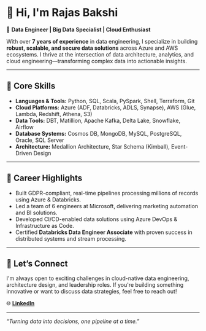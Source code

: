 # 👋 Hi, I'm Rajas Bakshi

🎯 **Data Engineer | Big Data Specialist | Cloud Enthusiast**

With over **7 years of experience** in data engineering, I specialize in building **robust, scalable, and secure data solutions** across Azure and AWS ecosystems. I thrive at the intersection of data architecture, analytics, and cloud engineering—transforming complex data into actionable insights.

---

## 🔧 Core Skills

- **Languages & Tools:** Python, SQL, Scala, PySpark, Shell, Terraform, Git
- **Cloud Platforms:** Azure (ADF, Databricks, ADLS, Synapse), AWS (Glue, Lambda, Redshift, Athena, S3)
- **Data Tools:** DBT, Matillion, Apache Kafka, Delta Lake, Snowflake, Airflow
- **Database Systems:** Cosmos DB, MongoDB, MySQL, PostgreSQL, Oracle, SQL Server
- **Architecture:** Medallion Architecture, Star Schema (Kimball), Event-Driven Design

---

## 🚀 Career Highlights

- Built GDPR-compliant, real-time pipelines processing millions of records using Azure & Databricks.
- Led a team of 6 engineers at Microsoft, delivering marketing automation and BI solutions.
- Developed CI/CD-enabled data solutions using Azure DevOps & Infrastructure as Code.
- Certified **Databricks Data Engineer Associate** with proven success in distributed systems and stream processing.

---

## 🤝 Let’s Connect

I'm always open to exciting challenges in cloud-native data engineering, architecture design, and leadership roles. If you're building something innovative or want to discuss data strategies, feel free to reach out!

🌐 **[LinkedIn](https://www.linkedin.com/in/rajbakshi)**  

---
*“Turning data into decisions, one pipeline at a time.”*



